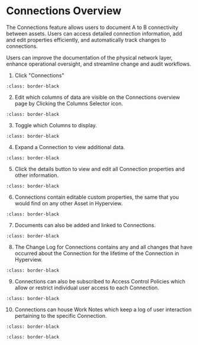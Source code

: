 # Connections Overview

The Connections feature allows users to document A to B connectivity between assets. Users can access detailed connection information, add and edit properties efficiently, and automatically track changes to connections.

Users can improve the documentation of the physical network layer, enhance operational oversight, and streamline change and audit workflows.

1.	Click "Connections"

```{image} /product/connectivity/media/connections-overview/image1.jpeg
:class: border-black
```

2.	Edit which columns of data are visible on the Connections overview page by Clicking the Columns Selector icon.

```{image} /product/connectivity/media/connections-overview/image2.jpeg
:class: border-black
```

3.	Toggle which Columns to display.

```{image} /product/connectivity/media/connections-overview/image3.jpeg
:class: border-black
```

4.	Expand a Connection to view additional data.

```{image} /product/connectivity/media/connections-overview/image4.jpeg
:class: border-black
```

5.	Click the details button to view and edit all Connection properties and other information.

```{image} /product/connectivity/media/connections-overview/image5.jpeg
:class: border-black
```

6.	Connections contain editable custom properties, the same that you would find on any other Asset in Hyperview.

```{image} /product/connectivity/media/connections-overview/image6.jpeg
:class: border-black
```

7.	Documents can also be added and linked to Connections.

```{image} /product/connectivity/media/connections-overview/image7.jpeg
:class: border-black
```

8.	The Change Log for Connections contains any and all changes that have occurred about the Connection for the lifetime of the Connection in Hyperview.

```{image} /product/connectivity/media/connections-overview/image8.jpeg
:class: border-black
```

9.	Connections can also be subscribed to Access Control Policies which allow or restrict individual user access to each Connection.

```{image} /product/connectivity/media/connections-overview/image9.jpeg
:class: border-black
```

10.	Connections can house Work Notes which keep a log of user interaction pertaining to the specific Connection.

```{image} /product/connectivity/media/connections-overview/image10.jpeg
:class: border-black
```

```{image} /product/connectivity/media/connections-overview/image11.jpeg
:class: border-black
```
